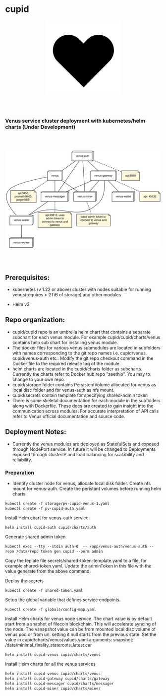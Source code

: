 # cupid

<p align="center">
<img src="doc/cupid.png" />
</p>

 <br/><br/>
### Venus service cluster deployment with kubernetes/helm charts (Under Development)
 <br/><br/>
<p align="center">
<img src="doc/deployment.svg" />
</p>
 <br/><br/>

## Prerequisites:

- kubernetes (v 1.22 or above) cluster with nodes suitable for running venus(requires > 2TiB of storage) and other modules

- Helm v3
## Repo organization:
- cupid/cupid repo is an umbrella helm chart that contains a separate subchart for each venus module. For example cupid/cupid/charts/venus contains help sub chart for installing venus module.
- The docker files for various venus submodules are located in subfolders with names corresponding to the git repo names i.e. cupid/venus, cupid/venus-auth etc.. Modify the git repo checkout command in the Docker file to the required release tag of the module.
- helm charts are located in the cupid/charts folder as subcharts. Currently the charts refer to Docker hub repo "zeethio". You may to change to your own repo.
- cupid/storage folder contains PersistentVolume allocated for venus as local disc folder and for venus-auth as nfs mount.
- cupid/secrets contain template for specifying shared-admin token 
- There is some skeletal documentation for each module in the subfolders along with Dockerfile. These docs are created to gain insight into the communication across modules. For accurate interpretation of API calls refer to Venus official documentation and source code.
## Deployment Notes:
- Currently the venus modules are deployed as StatefulSets and exposed through NodePort service. In future it will be changed to Deployments exposed through clusterIP and load balancing for scalability and reliability.

### Preparation
- Identify cluster node for venus, allocate local disk folder. Create nfs mount for venus-auth. Create the peristant volumes before running helm charts

```
kubectl create -f storage/pv-cupid-venus-1.yaml
kubectl create -f pv-cupid-auth.yaml
```
Install Helm chart for venus-auth service
```
helm install cupid-auth cupid/charts/auth
```

Generate shared admin token

```
kubectl exec --tty --stdin auth-0  -- /app/venus-auth/venus-auth --repo /data/repo token gen cupid --perm admin
```
Copy the teplate file secrets/shared-token-template.yaml to a file, for example shared-token.yaml. Update the adminToken in this file with the value generate from the above command.

Deploy the secrets
```
kubectl create -f shared-token.yaml
```

Setup the global variable that defines service endpoints.
```
kubectl create -f globals/config-map.yaml
```

Install Helm charts for venus node service.
The chart value is by default start from a snaphot of filecoin blockchain. This will accelerate syncing of the node. The vsnapshot value can be from mounted local disc volume of venus pod or from url. setting it null starts from the previous state.
Set the value in cupid/charts/venus/values.yaml
arguments:
  snapshot: /data/minimal_finality_stateroots_latest.car

```
helm install cupid-venus cupid/charts/venus
```

Install Helm charts for all the venus services
```
helm install cupid-venus cupid/charts/venus
helm install cupid-gateway cupid/charts/gateway
helm install cupid-messager cupid/charts/messager
helm install cupid-miner cupid/charts/miner
```
